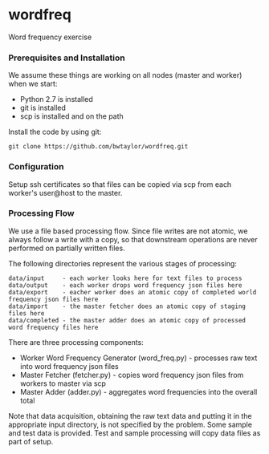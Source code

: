 # wordfreq

Word frequency exercise

### Prerequisites and Installation

We assume these things are working on all nodes (master and worker) when we start:

* Python 2.7 is installed
* git is installed
* scp is installed and on the path

Install the code by using git:

```
git clone https://github.com/bwtaylor/wordfreq.git
```

### Configuration

Setup ssh certificates so that files can be copied via scp from each worker's user@host to the master.

### Processing Flow

We use a file based processing flow. Since file writes are not atomic, we always follow a write
with a copy, so that downstream operations are never performed on partially written files. 

The following directories represent the various stages of processing:

```
data/input     - each worker looks here for text files to process
data/output    - each worker drops word frequency json files here
data/export    - eacher worker does an atomic copy of completed world frequency json files here
data/import    - the master fetcher does an atomic copy of staging files here
data/completed - the master adder does an atomic copy of processed word frequency files here
```

There are three processing components:

* Worker Word Frequency Generator (word_freq.py) - processes raw text into word frequency json files
* Master Fetcher (fetcher.py) - copies word frequency json files from workers to master via scp
* Master Adder (adder.py) - aggregates word frequencies into the overall total

Note that data acquisition, obtaining the raw text data and putting it in the appropriate input directory, is not specified by the problem. Some sample and test data is provided. Test and sample processing will copy data files as part of setup.
 